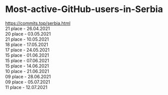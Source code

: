 # Most-active-GitHub-users-in-Serbia 
https://commits.top/serbia.html <br>
21 place -  26.04.2021 <br>
20 place - 03.05.2021 <br>
21 place - 10.05.2021 <br>
18 place - 17.05.2021 <br>
17 place - 24.05.2021 <br>
15 place - 01.06.2021 <br>
15 place - 07.06.2021 <br>
15 place - 14.06.2021 <br>
10 place - 21.06.2021 <br>
09 place - 28.06.2021 <br>
09 place - 05.07.2021 <br>
11 place - 12.07.2021 <br>


